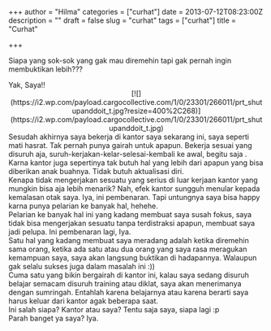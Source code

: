 +++
author = "Hilma"
categories = ["curhat"]
date = 2013-07-12T08:23:00Z
description = ""
draft = false
slug = "curhat"
tags = ["curhat"]
title = "Curhat"

+++

Siapa yang sok-sok yang gak mau diremehin tapi gak pernah ingin membuktikan lebih???

<div>Yak, Saya!!<div class="separator" style="clear: both; text-align: center;">[![](https://i2.wp.com/payload.cargocollective.com/1/0/23301/266011/prt_shutupanddoit_t.jpg?resize=400%2C268)](https://i2.wp.com/payload.cargocollective.com/1/0/23301/266011/prt_shutupanddoit_t.jpg)</div><div class="separator" style="clear: both; text-align: center;"></div><div>Sesudah akhirnya saya bekerja di kantor saya sekarang ini, saya seperti mati hasrat. Tak pernah punya gairah untuk apapun. Bekerja sesuai yang disuruh aja, suruh-kerjakan-kelar-selesai-kembali ke awal, begitu saja . Karna kantor juga sepertinya tak butuh hal yang lebih dari apapun yang bisa diberikan anak buahnya. Tidak butuh aktualisasi diri.</div><div></div><div>Kenapa tidak mengerjakan sesuatu yang serius di luar kerjaan kantor yang mungkin bisa aja lebih menarik? Nah, efek kantor sungguh menular kepada kemalasan otak saya. Iya, ini pembenaran. Tapi untungnya saya bisa happy karna punya pelarian ke banyak hal, hehehe.</div><div>Pelarian ke banyak hal ini yang kadang membuat saya susah fokus, saya tidak bisa mengerjakan sesuatu tanpa terdistraksi apapun, membuat saya jadi pelupa. Ini pembenaran lagi, Iya.</div></div><div></div><div>Satu hal yang kadang membuat saya meradang adalah ketika diremehin sama orang, ketika ada satu atau dua orang yang saya rasa meragukan kemampuan saya, saya akan langsung buktikan di hadapannya. Walaupun gak selalu sukses juga dalam masalah ini :))</div><div></div><div>Cuma satu yang bikin bergairah di kantor ini, kalau saya sedang disuruh belajar semacam disuruh training atau diklat, saya akan menerimanya dengan sumringah. Entahlah karena belajarnya atau karena berarti saya harus keluar dari kantor agak beberapa saat.</div><div>Ini salah siapa? Kantor atau saya? Tentu saja saya, siapa lagi :p</div><div>Parah banget ya saya? Iya.<div class="separator" style="clear: both; text-align: center;"></div></div>

